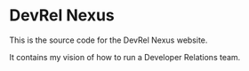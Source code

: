 # DevRel Nexus
This is the source code for the DevRel Nexus website.

It contains my vision of how to run a Developer Relations team.